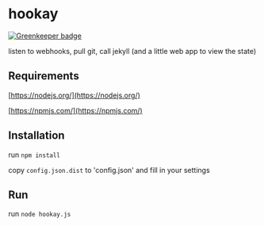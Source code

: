 # hookay

[![Greenkeeper badge](https://badges.greenkeeper.io/ffalt/hookay.svg)](https://greenkeeper.io/)

listen to webhooks, pull git, call jekyll (and a little web app to view the state)


## Requirements

[https://nodejs.org/](https://nodejs.org/)


[https://npmjs.com/](https://npmjs.com/)



## Installation

run `npm install`

copy `config.json.dist` to 'config.json' and fill in your settings


## Run

run `node hookay.js`


